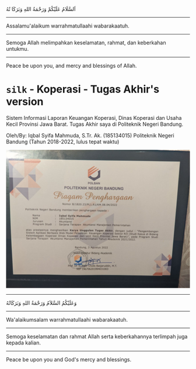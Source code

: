 
اَلسَّلَامُ عَلَيْكُمْ وَرَحْمَةُ اللهِ وَبَرَكَا تُهُ

---

Assalamu'alaikum warrahmatullaahi wabarakaatuh.

---

Semoga Allah melimpahkan keselamatan, rahmat, dan keberkahan untukmu.

---

Peace be upon you, and mercy and blessings of Allah.

# `silk` - Koperasi - Tugas Akhir's version

Sistem Informasi Laporan Keuangan Koperasi, Dinas Koperasi dan Usaha Kecil Provinsi Jawa Barat. Tugas Akhir saya di Politeknik Negeri Bandung.

Oleh/By:
Iqbal Syifa Mahmuda, S.Tr. Ak. (185134015)
Politeknik Negeri Bandung (Tahun 2018-2022, lulus tepat waktu)

![penghargaan](https://github.com/bal-sm/silk-ta/blob/master/awards/ini_penghargaan.jpg?raw=true)

---

وَعَلَيْكُمُ السَّلاَمُ وَرَحْمَةُ اللهِ وَبَرَكَاتُهُ

---

Wa'alaikumsalam warrahmatullaahi wabarakaatuh.

---

Semoga keselamatan dan rahmat Allah serta keberkahannya terlimpah juga kepada kalian.

---

Peace be upon you and God's mercy and blessings.
